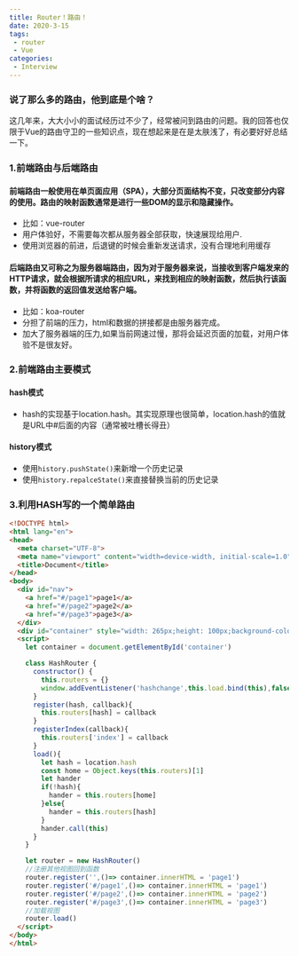 ```yaml
---
title: Router！路由！
date: 2020-3-15
tags:
 - router
 - Vue
categories: 
 - Interview
---
```



### 说了那么多的路由，他到底是个啥？

这几年来，大大小小的面试经历过不少了，经常被问到路由的问题。我的回答也仅限于Vue的路由守卫的一些知识点，现在想起来是在是太肤浅了，有必要好好总结一下。

### 1.前端路由与后端路由
#### 前端路由一般使用在单页面应用（SPA），大部分页面结构不变，只改变部分内容的使用。路由的映射函数通常是进行一些DOM的显示和隐藏操作。
* 比如：vue-router
* 用户体验好，不需要每次都从服务器全部获取，快速展现给用户.
* 使用浏览器的前进，后退键的时候会重新发送请求，没有合理地利用缓存
#### 后端路由又可称之为服务器端路由，因为对于服务器来说，当接收到客户端发来的HTTP请求，就会根据所请求的相应URL，来找到相应的映射函数，然后执行该函数，并将函数的返回值发送给客户端。
* 比如：koa-router
* 分担了前端的压力，html和数据的拼接都是由服务器完成。
* 加大了服务器端的压力,如果当前网速过慢，那将会延迟页面的加载，对用户体验不是很友好。

### 2.前端路由主要模式
#### hash模式
* hash的实现基于location.hash。其实现原理也很简单，location.hash的值就是URL中#后面的内容（通常被吐槽长得丑）

#### history模式
* 使用```history.pushState()```来新增一个历史记录
* 使用```history.repalceState()```来直接替换当前的历史记录

### 3.利用HASH写的一个简单路由

``` html
<!DOCTYPE html>
<html lang="en">
<head>
  <meta charset="UTF-8">
  <meta name="viewport" content="width=device-width, initial-scale=1.0">
  <title>Document</title>
</head>
<body>
  <div id="nav">
    <a href="#/page1">page1</a>
    <a href="#/page2">page2</a>
    <a href="#/page3">page3</a>
  </div>
  <div id="container" style="width: 265px;height: 100px;background-color: blanchedalmond;margin-top: 20px;text-align: center;"></div>
  <script>
    let container = document.getElementById('container')

    class HashRouter {
      constructor() {
        this.routers = {}
        window.addEventListener('hashchange',this.load.bind(this),false)
      }
      register(hash, callback){
        this.routers[hash] = callback
      }
      registerIndex(callback){
        this.routers['index'] = callback
      }
      load(){
        let hash = location.hash
        const home = Object.keys(this.routers)[1]
        let hander
        if(!hash){
          hander = this.routers[home]
        }else{
          hander = this.routers[hash]
        }
        hander.call(this)
      }
    }

    let router = new HashRouter()
    //注册其他视图回到函数
    router.register('',()=> container.innerHTML = 'page1')
    router.register('#/page1',()=> container.innerHTML = 'page1')
    router.register('#/page2',()=> container.innerHTML = 'page2')
    router.register('#/page3',()=> container.innerHTML = 'page3')
    //加载视图
    router.load()
  </script>
</body>
</html>
```